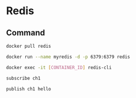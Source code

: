 # Redis

## Command

```sh
docker pull redis
```

```sh
docker run --name myredis -d -p 6379:6379 redis
```

```sh
docker exec -it [CONTAINER_ID] redis-cli
```

```sh
subscribe ch1
```

```sh
publish ch1 hello
```

